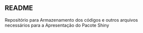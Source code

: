 ## README

Repositório para Armazenamento dos códigos e outros arquivos necessários
para a Apresentação do Pacote Shiny